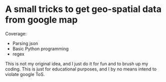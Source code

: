 # A small tricks to get geo-spatial data from google map
Coverage:
<ul>
    <li> Parsing json
    <li> Basic Python programming
    <li> regex
</ul>

This is not my original idea, and I just do it for fun and to brush up my coding. This is just for educational purposes, and I by no means intend to violate google ToS.
